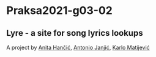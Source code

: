# Praksa2021-g03-02

## Lyre - a site for song lyrics lookups

A project by [Anita Hančić](https://github.com/hanita7), [Antonio Janjić](https://github.com/Lame-een), [Karlo Matijević](https://github.com/kmatijev)
